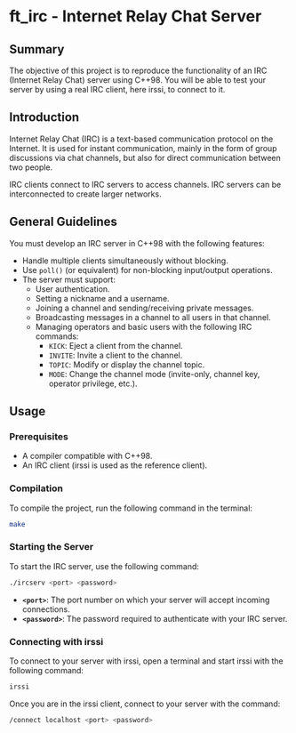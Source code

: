 # ft_irc - Internet Relay Chat Server

## Summary

The objective of this project is to reproduce the functionality of an IRC (Internet Relay Chat) server using C++98. You will be able to test your server by using a real IRC client, here irssi, to connect to it.

## Introduction

Internet Relay Chat (IRC) is a text-based communication protocol on the Internet. It is used for instant communication, mainly in the form of group discussions via chat channels, but also for direct communication between two people.

IRC clients connect to IRC servers to access channels. IRC servers can be interconnected to create larger networks.

## General Guidelines

You must develop an IRC server in C++98 with the following features:

- Handle multiple clients simultaneously without blocking.
- Use `poll()` (or equivalent) for non-blocking input/output operations.
- The server must support:
  - User authentication.
  - Setting a nickname and a username.
  - Joining a channel and sending/receiving private messages.
  - Broadcasting messages in a channel to all users in that channel.
  - Managing operators and basic users with the following IRC commands:
    - `KICK`: Eject a client from the channel.
    - `INVITE`: Invite a client to the channel.
    - `TOPIC`: Modify or display the channel topic.
    - `MODE`: Change the channel mode (invite-only, channel key, operator privilege, etc.).

## Usage

### Prerequisites

- A compiler compatible with C++98.
- An IRC client (irssi is used as the reference client).

### Compilation

To compile the project, run the following command in the terminal:

```sh
make
```

### Starting the Server

To start the IRC server, use the following command:
```sh
./ircserv <port> <password>
```
- **`<port>`**: The port number on which your server will accept incoming connections.
- **`<password>`**: The password required to authenticate with your IRC server.

### Connecting with irssi

To connect to your server with irssi, open a terminal and start irssi with the following command:
```sh
irssi
```
Once you are in the irssi client, connect to your server with the command:

```sh
/connect localhost <port> <password>
```